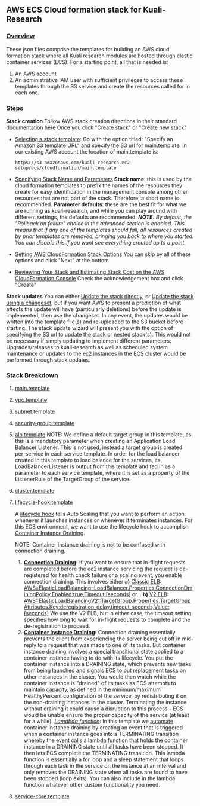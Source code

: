 ## AWS ECS Cloud formation stack for Kuali-Research

### <u>Overview</u>

These json files comprise the templates for building an AWS cloud formation stack where all Kuali research modules are hosted through elastic container services (ECS).
For a starting point, all that is needed is:

1. An AWS account
2. An administrative IAM user with sufficient privileges to access these templates through the S3 service and create the resources called for in each one.

### <u>Steps</u>

**Stack creation**
Follow AWS stack creation directions in their standard documentation [here](https://docs.aws.amazon.com/AWSCloudFormation/latest/UserGuide/cfn-console-create-stack.html)
Once you click "Create stack" or "Create new stack"

- [Selecting a stack template](https://docs.aws.amazon.com/AWSCloudFormation/latest/UserGuide/cfn-using-console-create-stack-template.html): 
  Go with the option titled: "Specify an Amazon S3 template URL" and specify the S3 url for main.template. In our existing AWS account the location of main.template is:

  ```
  https://s3.amazonaws.com/kuali-research-ec2-setup/ecs/cloudformation/main.template
  ```

- [Specifying Stack Name and Parameters](https://docs.aws.amazon.com/AWSCloudFormation/latest/UserGuide/cfn-using-console-create-stack-template.html)
  **Stack name**: this is used by the cloud formation templates to prefix the names of the resources they create for easy identification in the management console among other resources that are not part of the stack. Therefore, a short name is recommended.
  **Parameter defaults**: these are the best fit for what we are running as kuali-research, and while you can play around with different settings, the defaults are recommended.
  ***NOTE:*** *By default, the "Rollback on failure" choice in the advanced section is enabled. This means that if any one of the templates should fail, all resources created by prior templates are removed, bringing you back to where you started. You can disable this if you want see everything created up to a point.*

- [Setting AWS CloudFormation Stack Options](https://docs.aws.amazon.com/AWSCloudFormation/latest/UserGuide/cfn-using-console-create-stack-template.html)
  You can skip by all of these options and click "Next" at the bottom

- [Reviewing Your Stack and Estimating Stack Cost on the AWS CloudFormation Console](https://docs.aws.amazon.com/AWSCloudFormation/latest/UserGuide/cfn-using-console-create-stack-template.html)
  Check the acknowledgement box and click "Create"

**Stack updates**
You can either [Update the stack directly](https://docs.aws.amazon.com/AWSCloudFormation/latest/UserGuide/using-cfn-updating-stacks-direct.html), or [Update the stack using a changeset](https://docs.aws.amazon.com/AWSCloudFormation/latest/UserGuide/using-cfn-updating-stacks-direct.html), but if you want AWS to present a prediction of what affects the update will have (particularly deletions) before the update is implemented, then use the changeset.
In any event, the updates would be written into the template file(s) and re-uploaded to the S3 bucket before starting. The stack update wizard will present you with the option of specifying the S3 url to update the stack or nested stack(s). This would not be necessary if simply updating to implement different parameters.
Upgrades/releases to kuali-research as well as scheduled system maintenance or updates to the ec2 instances in the ECS cluster would be performed through stack updates.

### <u>Stack Breakdown</u>

1. [main.template](main.template)
2. [vpc.template](vpc.template)
3. [subnet.template](subnet.template)
4. [security-group.template](security-group.template)
5. [alb.template](alb.template)
   NOTE: We define a default target group in this template, as this is a mandatory parameter when creating an Application Load Balancer Listener. This is not used, instead a target group is created per-service in each service template. In order for the load balancer created in this template to load balance for the services, its LoadBalancerListener  is output from this template and fed in as a parameter to each service template, where it is set as a property of the ListenerRule of the TargetGroup of the service.
6. [cluster.template](cluster.template)
7. [lifecycle-hook.template](lifecycle-hook.template)
   
   A [lifecycle hook](https://docs.aws.amazon.com/autoscaling/ec2/APIReference/API_LifecycleHook.html) tells Auto Scaling that you want to perform an action whenever it launches instances or whenever it terminates instances. For this ECS environment, we want to use the lifecycle hook to accomplish [Container Instance Draining](https://docs.aws.amazon.com/AmazonECS/latest/developerguide/container-instance-draining.html).
   
   NOTE: Container instance draining is not to be confused with connection draining.
   1. **[Connection Draining](https://docs.aws.amazon.com/elasticloadbalancing/latest/classic/config-conn-drain.html):**
      If you want to ensure that in-flight requests are completed before the ec2 instance servicing the request is de-registered for health check failure or a scaling event, you enable connection draining. This involves either 
      **a)** <u>Classic ELB</u>: [AWS::ElasticLoadBalancing::LoadBalancer.Properties.ConnectionDrainingPolicy.Enabled:true,Timeout:[seconds]](https://docs.aws.amazon.com/AWSCloudFormation/latest/UserGuide/aws-properties-ec2-elb.html#aws-resource-elasticloadbalancing-loadbalancer-example3.json)
            or...
      **b)** <u>V2 ELB</u>: [AWS::ElasticLoadBalancingV2::TargetGroup.Properties.TargetGroupAttributes.Key:deregistration_delay.timeout_seconds,Value:[seconds]](https://docs.aws.amazon.com/elasticloadbalancing/latest/APIReference/API_TargetGroupAttribute.html)
      We use the V2 ELB, but in either case, the timeout setting specifies how long to wait for in-flight requests to complete and the de-registration to proceed.
   2. **[Container Instance Draining](https://docs.aws.amazon.com/AmazonECS/latest/developerguide/container-instance-draining.html):**
      Connection draining essentially prevents the client from experiencing the server being cut off in mid-reply to a request that was made to one of its tasks. But container instance draining involves a special transitional state applied to a container instance having to do with its lifecycle.
      You put the container instance into a DRAINING state, which prevents new tasks from being launched and signals ECS to put replacement tasks on other instances in the cluster.
      You would then watch while the container instance is "drained" of its tasks as ECS attempts to maintain capacity, as defined in the minimum/maximum HealthyPercent configuration of the service, by redistributing it on the non-draining instances in the cluster.
      Terminating the instance without draining it could cause a disruption to this process - ECS would be unable ensure the proper capacity of the service (at least for a while).
               *<u>Lamdbda function</u>*: In this template we [automate](https://aws.amazon.com/blogs/compute/how-to-automate-container-instance-draining-in-amazon-ecs/) container instance draining by creating an event that is triggered when a container instance goes into a TERMINATING transition whereby the event calls a lambda function that holds the container instance in a DRAINING state until all tasks have been stopped. It then lets ECS complete the TERMINATING transition. This lambda function is essentially a for loop and a sleep statement that loops through each task in the service on the instance at an interval and only removes the DRAINING state when all tasks are found to have been stopped (loop exits). You can also include in the lambda function whatever other custom functionality you need.
8. [service-core.template](service-core.template)

